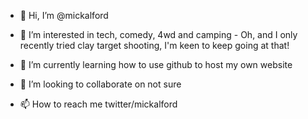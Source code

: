 - 👋 Hi, I’m @mickalford
- 👀 I’m interested in tech, comedy, 4wd and camping - Oh, and I only recently tried clay target shooting, I'm keen to keep going at that!
  
- 🌱 I’m currently learning how to use github to host my own website
- 💞️ I’m looking to collaborate on not sure
- 📫 How to reach me twitter/mickalford

<!---
mickalford/mickalford is a ✨ special ✨ repository because its `README.md` (this file) appears on your GitHub profile.
You can click the Preview link to take a look at your changes.
--->
